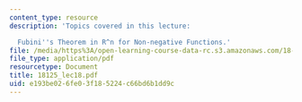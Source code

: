 ```yaml
---
content_type: resource
description: 'Topics covered in this lecture:

  Fubini''s Theorem in R^n for Non-negative Functions.'
file: /media/https%3A/open-learning-course-data-rc.s3.amazonaws.com/18-125-measure-and-integration-fall-2003/e193be026fe03f185224c66bd6b1dd9c_18125_lec18.pdf
file_type: application/pdf
resourcetype: Document
title: 18125_lec18.pdf
uid: e193be02-6fe0-3f18-5224-c66bd6b1dd9c
---
```

